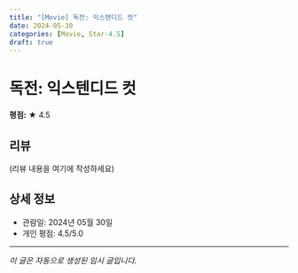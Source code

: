 ```yaml
---
title: "[Movie] 독전: 익스텐디드 컷"
date: 2024-05-30
categories: [Movie, Star-4.5]
draft: true
---
```


# 독전: 익스텐디드 컷

**평점:** ★ 4.5

## 리뷰

(리뷰 내용을 여기에 작성하세요)

## 상세 정보

- 관람일: 2024년 05월 30일
- 개인 평점: 4.5/5.0

---

*이 글은 자동으로 생성된 임시 글입니다.*
